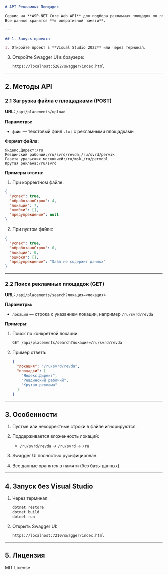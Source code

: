 ````markdown
# API Рекламных Площадок

Сервис на **ASP.NET Core Web API** для подбора рекламных площадок по локации.  
Все данные хранятся **в оперативной памяти**.  

---

## 1. Запуск проекта

1. Откройте проект в **Visual Studio 2022** или через терминал.
````

3. Откройте Swagger UI в браузере:

   ```
   https://localhost:5282/swagger/index.html
   ```

---

## 2. Методы API

### 2.1 Загрузка файла с площадками (POST)

**URL:** `/api/placements/upload`

**Параметры:**

* `файл` — текстовый файл `.txt` с рекламными площадками

**Формат файла:**

```
Яндекс.Директ:/ru
Ревдинский рабочий:/ru/svrd/revda,/ru/svrd/pervik
Газета уральских москвичей:/ru/msk,/ru/permobl
Крутая реклама:/ru/svrd
```

**Примеры ответа:**

1. При корректном файле:

```json
{
  "успех": true,
  "обработаноСтрок": 4,
  "локаций": 7,
  "ошибки": [],
  "предупреждение": null
}
```

2. При пустом файле:

```json
{
  "успех": true,
  "обработаноСтрок": 0,
  "локаций": 0,
  "ошибки": [],
  "предупреждение": "Файл не содержит данных"
}
```

---

### 2.2 Поиск рекламных площадок (GET)

**URL:** `/api/placements/search?локация=<локация>`

**Параметры:**

* `локация` — строка с указанием локации, например `/ru/svrd/revda`

**Примеры:**

1. Поиск по конкретной локации:

   ```http
   GET /api/placements/search?локация=/ru/svrd/revda
   ```

2. Пример ответа:

   ```json
   {
     "локация": "/ru/svrd/revda",
     "площадки": [
       "Яндекс.Директ",
       "Ревдинский рабочий",
       "Крутая реклама"
     ]
   }
   ```

---

## 3. Особенности

1. Пустые или некорректные строки в файле игнорируются.
2. Поддерживается вложенность локаций:

   * `/ru/svrd/revda` → `/ru/svrd` → `/ru`
3. Swagger UI полностью русифицирован.
4. Все данные хранятся в памяти (без базы данных).

---

## 4. Запуск без Visual Studio

1. Через терминал:

   ```bash
   dotnet restore
   dotnet build
   dotnet run
   ```

2. Открыть Swagger UI:

   ```
   https://localhost:7210/swagger/index.html
   ```

---

## 5. Лицензия

MIT License


